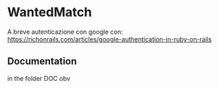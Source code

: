 # WantedMatch

A breve autenticazione con google con:
https://richonrails.com/articles/google-authentication-in-ruby-on-rails

## Documentation

in the folder DOC obv
